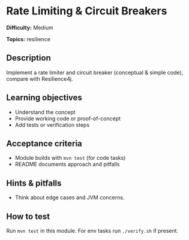 # Rate Limiting & Circuit Breakers

**Difficulty:** Medium

**Topics:** resilience

## Description

Implement a rate limiter and circuit breaker (conceptual & simple code), compare with Resilience4j.


## Learning objectives

- Understand the concept
- Provide working code or proof-of-concept
- Add tests or verification steps

## Acceptance criteria

- Module builds with `mvn test` (for code tasks)
- README documents approach and pitfalls

## Hints & pitfalls

- Think about edge cases and JVM concerns.

## How to test

Run `mvn test` in this module. For env tasks run `./verify.sh` if present.

